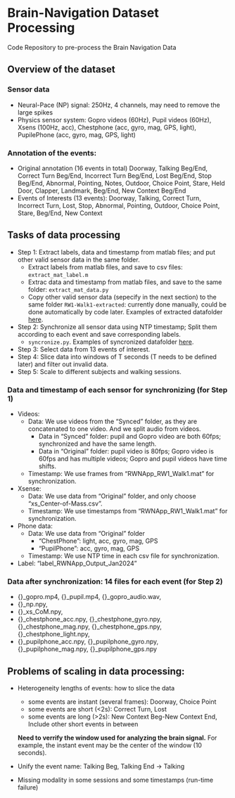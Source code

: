# Brain-Navigation Dataset Processing
Code Repository to pre-process the Brain Navigation Data

## Overview of the dataset
### Sensor data
- Neural-Pace (NP) signal: 250Hz, 4 channels, may need to remove the large spikes
- Physics sensor system: Gopro videos (60Hz), Pupil videos (60Hz), Xsens (100Hz, acc), Chestphone (acc, gyro, mag, GPS, light), PupilePhone (acc, gyro, mag, GPS, light)

### Annotation of the events: 
- Original annotation (16 events in total) Doorway, Talking Beg/End, Correct Turn Beg/End,  Incorrect Turn Beg/End, Lost Beg/End, Stop Beg/End, Abnormal, Pointing, Notes, Outdoor, Choice Point, Stare, Held Door, Clapper, Landmark, Beg/End, New Context Beg/End
- Events of Interests (13 events): Doorway, Talking, Correct Turn,  Incorrect Turn, Lost, Stop, Abnormal, Pointing, Outdoor, Choice Point, Stare, Beg/End, New Context
  
## Tasks of data processing
- Step 1: Extract labels, data and timestamp from matlab files; and put other valid sensor data in the same folder.
    - Extract labels from matlab files, and save to csv files: ```extract_mat_label.m```
    - Extrac data and timestamp from matlab files, and save to the same folder: ```extract_mat_data.py```
    - Copy other valid sensor data (sepecify in the next section) to the same folder ```RW1-Walk1-extracted```: currently done manually, could be done automatically by code later. Examples of extracted datafolder [here](https://drive.google.com/drive/folders/1KQeMCWv0vR59Ny9mFTZfRZDt0bZX52QE?usp=sharing).
- Step 2: Synchronize all sensor data using NTP timestamp; Split them according to each event and save corresponding labels.
    - ```syncronize.py```. Examples of syncronized datafolder [here](https://drive.google.com/drive/folders/1KQeMCWv0vR59Ny9mFTZfRZDt0bZX52QE?usp=sharing).
- Step 3: Select data from 13 events of interest.
- Step 4: Slice data into windows of T seconds (T needs to be defined later) and filter out invalid data.
- Step 5: Scale to different subjects and walking sessions.

### Data and timestamp of each sensor for synchronizing (for Step 1)
- Videos:
    - Data: We use videos from the “Synced” folder, as they are concatenated to one video. And we split audio from videos.
        - Data in “Synced” folder: pupil and Gopro video are both 60fps; synchronized and have the same length.
        - Data in “Original” folder: pupil video is 80fps; Gopro video is 60fps and has multiple videos; Gopro and pupil videos have time shifts.
    - Timestamp: We use frames from “RWNApp_RW1_Walk1.mat” for synchronization.
- Xsense:
    - Data: We use data from “Original” folder, and only choose “xs_Center-of-Mass.csv”.
    - Timestamp: We use timestamps from “RWNApp_RW1_Walk1.mat” for synchronization.
- Phone data:
    - Data: We use data from “Original” folder
        - “ChestPhone”: light, acc, gyro, mag, GPS
        - “PupilPhone”: acc, gyro, mag, GPS
    - Timestamp: We use NTP time in each csv file for synchronization.
- Label: “label_RWNApp_Output_Jan2024”

### Data after synchronization: 14 files for each event (for Step 2)
- {}_gopro.mp4, {}_pupil.mp4, {}_gopro_audio.wav, 
- {}_np.npy, 
- {}_xs_CoM.npy, 
- {}_chestphone_acc.npy, {}_chestphone_gyro.npy, {}_chestphone_mag.npy, {}_chestphone_gps.npy, {}_chestphone_light.npy, 
- {}_pupilphone_acc.npy, {}_pupilphone_gyro.npy, {}_pupilphone_mag.npy, {}_pupilphone_gps.npy

  
## Problems of scaling in data processing: 
- Heterogeneity lengths of events: how to slice the data
    - some events are instant (several frames): Doorway, Choice Point
    - some events are short (<2s): Correct Turn, Lost
    - some events are long (>2s): New Context Beg-New Context End, Include other short events in between
      
  **Need to verrify the window used for analyzing the brain signal.** For example, the instant event may be the center of the window (10 seconds).

- Unify the event name: Talking Beg, Talking End -> Talking
- Missing modality in some sessions and some timestamps (run-time failure)

